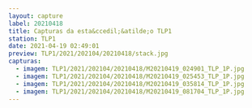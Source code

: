 ```yaml
---
layout: capture
label: 20210418
title: Capturas da esta&ccedil;&atilde;o TLP1
station: TLP1
date: 2021-04-19 02:49:01
preview: TLP1/2021/202104/20210418/stack.jpg
capturas:
  - imagem: TLP1/2021/202104/20210418/M20210419_024901_TLP_1P.jpg
  - imagem: TLP1/2021/202104/20210418/M20210419_025453_TLP_1P.jpg
  - imagem: TLP1/2021/202104/20210418/M20210419_035814_TLP_1P.jpg
  - imagem: TLP1/2021/202104/20210418/M20210419_081704_TLP_1P.jpg
---
```

